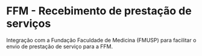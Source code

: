 # FFM - Recebimento de prestação de serviços

Integração com a Fundação Faculdade de Medicina (FMUSP) para facilitar o envio de prestação de serviço para a FFM.
